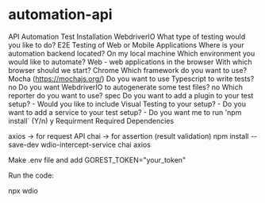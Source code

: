 # automation-api
API Automation Test
Installation WebdriverIO
What type of testing would you like to do? E2E Testing of Web or Mobile Applications
Where is your automation backend located? On my local machine
Which environment you would like to automate? Web - web applications in the browser
With which browser should we start? Chrome
Which framework do you want to use? Mocha (https://mochajs.org/)
Do you want to use Typescript to write tests? no
Do you want WebdriverIO to autogenerate some test files? no
Which reporter do you want to use? spec
Do you want to add a plugin to your test setup? -
Would you like to include Visual Testing to your setup? -
Do you want to add a service to your test setup? -
Do you want me to run 'npm install` (Y/n) y
Requirment
Required Dependencies

axios → for request API
chai → for assertion (result validation)
npm install --save-dev wdio-intercept-service chai axios

Make .env file and add GOREST_TOKEN="your_token"

Run the code:

npx wdio
